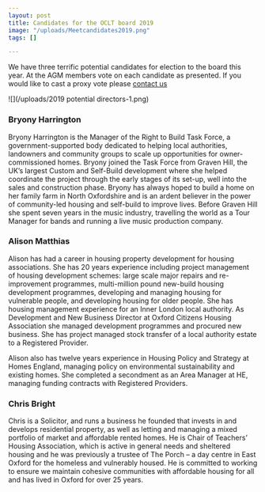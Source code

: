 ```yaml
---
layout: post
title: Candidates for the OCLT board 2019
image: "/uploads/Meetcandidates2019.png"
tags: []

---
```

We have three terrific potential candidates for election to the board this year. At the AGM members vote on each candidate as presented. If you would like to cast a proxy vote please [contact us](https://www.oclt.org.uk/contact/)

![](/uploads/2019 potential directors-1.png)

### **Bryony Harrington**

Bryony Harrington is the Manager of the Right to Build Task Force, a government-supported body dedicated to helping local authorities, landowners and community groups to scale up opportunities for owner-commissioned homes. Bryony joined the Task Force from Graven Hill, the UK’s largest Custom and Self-Build development where she helped coordinate the project through the early stages of its set-up, well into the sales and construction phase. Bryony has always hoped to build a home on her family farm in North Oxfordshire and is an ardent believer in the power of community-led housing and self-build to improve lives. Before Graven Hill she spent seven years in the music industry, travelling the world as a Tour Manager for bands and running a live music production company.

### **Alison Matthias**

Alison has had a career in housing property development for housing associations. She has 20 years experience including project management of housing development schemes: large scale major repairs and re-improvement programmes, multi-million pound new-build housing development programmes, developing and managing housing for vulnerable people, and developing housing for older people. She has housing management experience for an Inner London local authority. As Development and New Business Director at Oxford Citizens Housing Association she managed development programmes and procured new business. She has project managed stock transfer of a local authority estate to a Registered Provider.

Alison also has twelve years experience in Housing Policy and Strategy at Homes England, managing policy on environmental sustainability and existing homes. She completed a secondment as an Area Manager at HE, managing funding contracts with Registered Providers.

### **Chris Bright**

Chris is a Solicitor, and runs a business he founded that invests in and develops residential property, as well as letting and managing a mixed portfolio of market and affordable rented homes. He is Chair of Teachers’ Housing Association, which is active in general needs and sheltered housing and he was previously a trustee of The Porch – a day centre in East Oxford for the homeless and vulnerably housed. He is committed to working to ensure we maintain cohesive communities with affordable housing for all and has lived in Oxford for over 25 years.